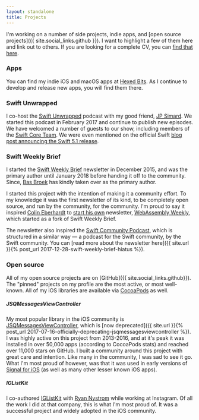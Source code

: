 ```yaml
---
layout: standalone
title: Projects
---
```


I'm working on a number of side projects, indie apps, and [open source projects]({{ site.social_links.github }}).
I want to highlight a few of them here and link out to others.
If you are looking for a complete CV, you can [find that here](/linkedout).

### Apps

You can find my indie iOS and macOS apps at [Hexed Bits](https://hexedbits.com). As I continue to develop and release new apps, you will find them there.

### Swift Unwrapped

I co-host the [Swift Unwrapped](https://spec.fm/podcasts/swift-unwrapped) podcast with my good friend, [JP Simard](https://www.jpsim.com). We started this podcast in February 2017 and continue to publish new episodes. We have welcomed a number of guests to our show, including members of the [Swift Core Team](https://swift.org/community/#community-structure). We were even mentioned on the official Swift [blog post announcing the Swift 5.1 release](https://swift.org/blog/swift-5-1-released/).

### Swift Weekly Brief

I started the [Swift Weekly Brief](https://swiftweekly.github.io) newsletter in December 2015, and was the primary author until January 2018 before handing it off to the community. Since, [Bas Broek](https://twitter.com/BasThomas) has kindly taken over as the primary author.

I started this project with the intention of making it a community effort. To my knowledge it was the first newsletter of its kind, to be completely open source, and run by the community, for the community. I'm proud to say it inspired [Colin Eberhardt](https://twitter.com/ColinEberhardt) to [start his own](https://github.com/SwiftWeekly/swiftweekly.github.io/issues/339) newsletter, [WebAssembly Weekly](http://wasmweekly.news), which started as a fork of Swift Weekly Brief.

The newsletter also inspired the [Swift Community Podcast](https://www.swiftcommunitypodcast.org/episodes/1), which is structured in a similar way &mdash; a podcast for the Swift community, by the Swift community. You can [read more about the newsletter here]({{ site.url }}{% post_url 2017-12-28-swift-weekly-brief-hiatus %}).

### Open source

All of my open source projects are on [GitHub]({{ site.social_links.github}}). The "pinned" projects on my profile are the most active, or most well-known. All of my iOS libraries are available via [CocoaPods](https://cocoapods.org/owners/1808) as well.

##### JSQMessagesViewController

My most popular library in the iOS community is [JSQMessagesViewController](https://github.com/jessesquires/JSQMessagesViewController), which is [now deprecated]({{ site.url }}{% post_url 2017-07-16-officially-deprecating-jsqmessagesviewcontroller %}). I was highly active on this project from 2013-2016, and at it's peak it was installed in over 50,000 apps (according to CocoaPods stats) and reached over 11,000 stars on GitHub. I built a community around this project with great care and intention. Like many in the community, I was sad to see it go. What I'm most proud of however, was that it was used in early versions of [Signal for iOS](https://signal.org) (as well as many other lesser known iOS apps).

##### IGListKit

I co-authored [IGListKit](https://www.github.com/Instagram/IGListKit) with [Ryan Nystrom](https://twitter.com/_ryannystrom) while working at Instagram. Of all the work I did at that company, this is what I'm most proud of. It was a successful project and widely adopted in the iOS community.
